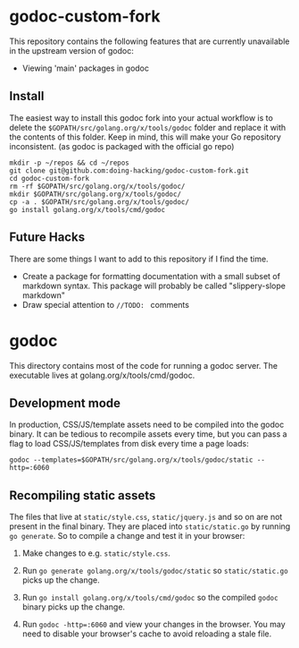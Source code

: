 # godoc-custom-fork

This repository contains the following features that are currently
unavailable in the upstream version of godoc:

- Viewing 'main' packages in godoc

## Install

The easiest way to install this godoc fork into your actual workflow
is to delete the `$GOPATH/src/golang.org/x/tools/godoc` folder and replace
it with the contents of this folder. Keep in mind, this will make your Go
repository inconsistent. (as godoc is packaged with the official go repo)

```
mkdir -p ~/repos && cd ~/repos
git clone git@github.com:doing-hacking/godoc-custom-fork.git
cd godoc-custom-fork
rm -rf $GOPATH/src/golang.org/x/tools/godoc/
mkdir $GOPATH/src/golang.org/x/tools/godoc/
cp -a . $GOPATH/src/golang.org/x/tools/godoc/
go install golang.org/x/tools/cmd/godoc
```

## Future Hacks

There are some things I want to add to this repository if I find the time.

- Create a package for formatting documentation with a small subset of markdown
  syntax. This package will probably be called "slippery-slope markdown"
- Draw special attention to `//TODO: ` comments

# godoc

This directory contains most of the code for running a godoc server. The
executable lives at golang.org/x/tools/cmd/godoc.

## Development mode

In production, CSS/JS/template assets need to be compiled into the godoc
binary. It can be tedious to recompile assets every time, but you can pass a
flag to load CSS/JS/templates from disk every time a page loads:

```
godoc --templates=$GOPATH/src/golang.org/x/tools/godoc/static --http=:6060
```

## Recompiling static assets

The files that live at `static/style.css`, `static/jquery.js` and so on are not
present in the final binary. They are placed into `static/static.go` by running
`go generate`. So to compile a change and test it in your browser:

1) Make changes to e.g. `static/style.css`.

2) Run `go generate golang.org/x/tools/godoc/static` so `static/static.go` picks
up the change.

3) Run `go install golang.org/x/tools/cmd/godoc` so the compiled `godoc` binary
picks up the change.

4) Run `godoc -http=:6060` and view your changes in the browser. You may need
to disable your browser's cache to avoid reloading a stale file.
